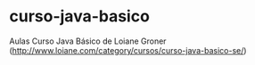# curso-java-basico
Aulas Curso Java Básico de Loiane Groner (http://www.loiane.com/category/cursos/curso-java-basico-se/)
